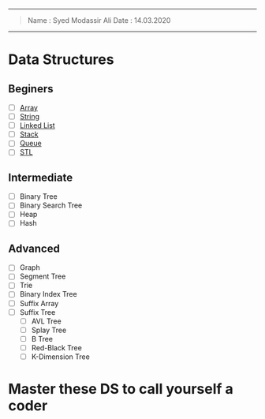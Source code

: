 
------
> Name : Syed Modassir Ali
> Date : 14.03.2020
------

# Data Structures

## Beginers

  - [ ] [Array](https://www.geeksforgeeks.org/array-data-structure/)
  - [ ] [String](https://www.geeksforgeeks.org/string-data-structure/)
  - [ ] [Linked List](https://www.geeksforgeeks.org/data-structures/linked-list/)
  - [ ] [Stack](https://www.geeksforgeeks.org/stack-data-structure/)
  - [ ] [Queue](https://www.geeksforgeeks.org/queue-data-structure/)
  - [ ] [STL](https://www.geeksforgeeks.org/the-c-standard-template-library-stl/) 

## Intermediate
  
  - [ ] Binary Tree
  - [ ] Binary Search Tree
  - [ ] Heap
  - [ ] Hash
  
## Advanced 

  - [ ] Graph
  - [ ] Segment Tree
  - [ ] Trie
  - [ ] Binary Index Tree
  - [ ] Suffix Array
  - [ ] Suffix Tree
    - [ ] AVL Tree
    - [ ] Splay Tree
    - [ ] B Tree
    - [ ] Red-Black Tree
    - [ ] K-Dimension Tree
    
# **Master these DS to call yourself a coder**
